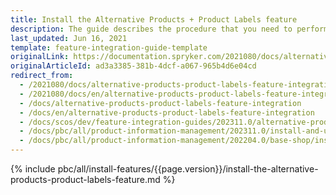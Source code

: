 ```yaml
---
title: Install the Alternative Products + Product Labels feature
description: The guide describes the procedure that you need to perform in order to integrate the Alternative Products + Product Labels feature into your project.
last_updated: Jun 16, 2021
template: feature-integration-guide-template
originalLink: https://documentation.spryker.com/2021080/docs/alternative-products-product-labels-feature-integration
originalArticleId: ad3a3385-381b-4dcf-a067-965b4d6e04cd
redirect_from:
  - /2021080/docs/alternative-products-product-labels-feature-integration
  - /2021080/docs/en/alternative-products-product-labels-feature-integration
  - /docs/alternative-products-product-labels-feature-integration
  - /docs/en/alternative-products-product-labels-feature-integration
  - /docs/scos/dev/feature-integration-guides/202311.0/alternative-products-product-label-feature-integration.html
  - /docs/pbc/all/product-information-management/202311.0/install-and-upgrade/install-features/install-the-alternative-products-product-label-feature.html
  - /docs/pbc/all/product-information-management/202204.0/base-shop/install-and-upgrade/install-features/install-the-alternative-products-product-labels-feature.html
---
```


{% include pbc/all/install-features/{{page.version}}/install-the-alternative-products-product-labels-feature.md %} <!-- To edit, see /_includes/pbc/all/install-features/202311.0/install-the-alternative-products-product-label-feature.md -->
